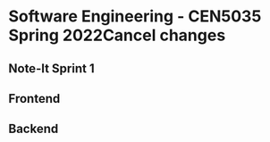 # Software Engineering - CEN5035 Spring 2022Cancel changes
## Note-It Sprint 1 

Frontend
-

Backend
-


